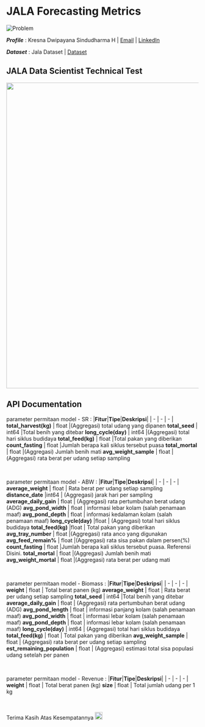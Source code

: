 # JALA Forecasting Metrics

![Problem](https://img.shields.io/badge/Problem-Forecasting%20-blue.svg)

 **_Profile_** : Kresna Dwipayana Sindudharma H | [Email](mailto:kresnadwipsh@gmail.com) | [LinkedIn](https://www.linkedin.com/in/kresnadwipsh)

  **_Dataset_** : Jala Dataset | [Dataset](https://drive.google.com/drive/folders/1jaD2TxYk-sETHsa0nCw8i19Ha9Otp0Xz)

##  JALA Data Scientist Technical Test 
<img src= https://strapi.jala.tech/uploads/jala_logo_6298181eb0.png width="1000" height="800" />

##  API Documentation 
parameter permitaan model - SR :
|__Fitur__|__Tipe__|__Deskripsi__|
| - | - | - |
**total_harvest(kg)** | float |(Aggregasi) total udang yang dipanen
**total_seed** | int64 |Total benih yang ditebar
**long_cycle(day)** | int64 |(Aggregasi) total hari siklus budidaya 
**total_feed(kg)** | float |Total pakan yang diberikan
**count_fasting** | float |Jumlah berapa kali siklus tersebut puasa 
**total_mortal** | float |(Aggregasi) Jumlah benih mati
**avg_weight_sample** | float |(Aggregasi) rata berat per udang setiap sampling

<br>
 
parameter permitaan model - ABW :
|__Fitur__|__Tipe__|__Deskripsi__|
| - | - | - |
**average_weight** | float | Rata berat per udang setiap sampling
**distance_date**  |int64 | (Aggregasi) jarak hari per sampling
**average_daily_gain** | float | (Aggregasi) rata pertumbuhan berat udang (ADG)
**avg_pond_width** | float | informasi lebar kolam (salah penamaan maaf)
**avg_pond_depth** | float | informasi kedalaman kolam (salah penamaan maaf) 
**long_cycle(day)** |float | (Aggregasi) total hari siklus budidaya 
**total_feed(kg)** |float | Total pakan yang diberikan
**avg_tray_number** | float |(Aggregasi) rata anco yang digunakan
**avg_feed_remain%** | float |(Aggregasi) rata sisa pakan dalam persen(%)
**count_fasting** | float |Jumlah berapa kali siklus tersebut puasa. Referensi Disini.
**total_mortal** | float |(Aggregasi) Jumlah benih mati
**avg_weight_mortal** | float |(Aggregasi) rata berat per udang mati

<br>

parameter permitaan model - Biomass :
|__Fitur__|__Tipe__|__Deskripsi__|
| - | - | - |
**weight** | float | Total berat panen (kg)
**average_weight** | float | Rata berat per udang setiap sampling
**total_seed** | int64 |Total benih yang ditebar
**average_daily_gain** | float | (Aggregasi) rata pertumbuhan berat udang (ADG)
**avg_pond_length** | float | informasi panjang kolam (salah penamaan maaf)
**avg_pond_width** | float | informasi lebar kolam (salah penamaan maaf)
**avg_pond_depth** | float | informasi lebar kolam (salah penamaan maaf) 
**long_cycle(day)** | int64 | (Aggregasi) total hari siklus budidaya 
**total_feed(kg)** | float | Total pakan yang diberikan
**avg_weight_sample** | float | (Aggregasi) rata berat per udang setiap sampling
**est_remaining_population** | float |  (Aggregasi) estimasi total sisa populasi udang setelah per panen 

<br>

parameter permitaan model - Revenue :
|__Fitur__|__Tipe__|__Deskripsi__|
| - | - | - |
**weight** | float | Total berat panen (kg)
**size** | float | Total jumlah udang per 1 kg

<br>

Terima Kasih Atas Kesempatannya <img src= "https://cdn.shopify.com/s/files/1/1061/1924/products/18_1024x1024.png?v=1571606118" width="20" />
